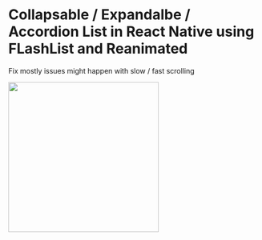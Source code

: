# Collapsable / Expandalbe / Accordion List in React Native using FLashList and Reanimated

Fix mostly issues might happen with slow / fast scrolling

<img title="" src="example.gif" alt="" width="300" data-align="inline">
